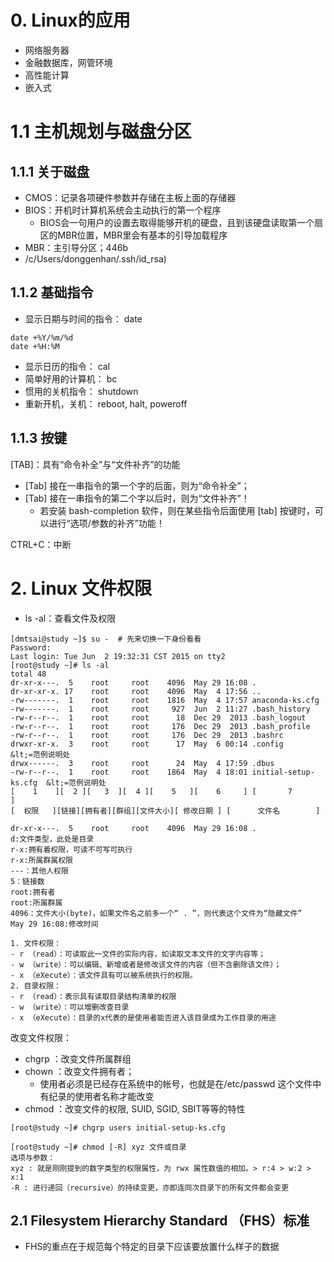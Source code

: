  # 0. Linux的应用
- 网络服务器
- 金融数据库，网管环境
- 高性能计算
- 嵌入式

# 1.1 主机规划与磁盘分区
## 1.1.1 关于磁盘
 - CMOS：记录各项硬件参数并存储在主板上面的存储器
 - BIOS：开机时计算机系统会主动执行的第一个程序
	 - BIOS会一句用户的设置去取得能够开机的硬盘，且到该硬盘读取第一个扇区的MBR位置，MBR里会有基本的引导加载程序
 - MBR：主引导分区；446b
 - /c/Users/donggenhan/.ssh/id_rsa)


## 1.1.2 基础指令

- 显示日期与时间的指令： date
```
date +%Y/%m/%d
date +%H:%M
```

- 显示日历的指令： cal
- 简单好用的计算机： bc
- 惯用的关机指令： shutdown
- 重新开机，关机： reboot, halt, poweroff

## 1.1.3 按键
[TAB]：具有“命令补全”与“文件补齐”的功能

- [Tab] 接在一串指令的第一个字的后面，则为“命令补全”；
- [Tab] 接在一串指令的第二个字以后时，则为“文件补齐”！
	- 若安装 bash-completion 软件，则在某些指令后面使用 [tab] 按键时，可以进行“选项/参数的补齐”功能！

CTRL+C：中断

# 2. Linux 文件权限
- ls -al：查看文件及权限
```
[dmtsai@study ~]$ su -  # 先来切换一下身份看看
Password:
Last login: Tue Jun  2 19:32:31 CST 2015 on tty2
[root@study ~]# ls -al
total 48
dr-xr-x---.  5    root     root    4096  May 29 16:08 .
dr-xr-xr-x. 17    root     root    4096  May  4 17:56 ..
-rw-------.  1    root     root    1816  May  4 17:57 anaconda-ks.cfg
-rw-------.  1    root     root     927  Jun  2 11:27 .bash_history
-rw-r--r--.  1    root     root      18  Dec 29  2013 .bash_logout
-rw-r--r--.  1    root     root     176  Dec 29  2013 .bash_profile
-rw-r--r--.  1    root     root     176  Dec 29  2013 .bashrc
drwxr-xr-x.  3    root     root      17  May  6 00:14 .config               &lt;=范例说明处
drwx------.  3    root     root      24  May  4 17:59 .dbus
-rw-r--r--.  1    root     root    1864  May  4 18:01 initial-setup-ks.cfg  &lt;=范例说明处
[    1    ][  2 ][   3  ][  4 ][    5   ][    6     ] [       7          ]
[  权限   ][链接][拥有者][群组][文件大小][ 修改日期 ] [      文件名        ]

dr-xr-x---.  5    root     root    4096  May 29 16:08 .
d:文件类型，此处是目录
r-x:拥有着权限，可读不可写可执行
r-x:所属群属权限
---：其他人权限
5：链接数
root:拥有者
root:所属群属
4096：文件大小(byte)，如果文件名之前多一个“ . ”，则代表这个文件为“隐藏文件”
May 29 16:08:修改时间

1. 文件权限：
- r （read）：可读取此一文件的实际内容，如读取文本文件的文字内容等；
- w （write）：可以编辑、新增或者是修改该文件的内容（但不含删除该文件）；
- x （eXecute）：该文件具有可以被系统执行的权限。
2. 目录权限：
- r （read）：表示具有读取目录结构清单的权限
- w （write）：可以增删改查目录
- x （eXecute）：目录的x代表的是使用者能否进入该目录成为工作目录的用途
```

改变文件权限：
- chgrp ：改变文件所属群组
- chown ：改变文件拥有者；
	- 使用者必须是已经存在系统中的帐号，也就是在/etc/passwd 这个文件中有纪录的使用者名称才能改变
- chmod ：改变文件的权限, SUID, SGID, SBIT等等的特性

```
[root@study ~]# chgrp users initial-setup-ks.cfg

[root@study ~]# chmod [-R] xyz 文件或目录
选项与参数：
xyz : 就是刚刚提到的数字类型的权限属性，为 rwx 属性数值的相加。> r:4 > w:2 > x:1
-R : 进行递回（recursive）的持续变更，亦即连同次目录下的所有文件都会变更
```

## 2.1 Filesystem Hierarchy Standard （FHS）标准
- FHS的重点在于规范每个特定的目录下应该要放置什么样子的数据